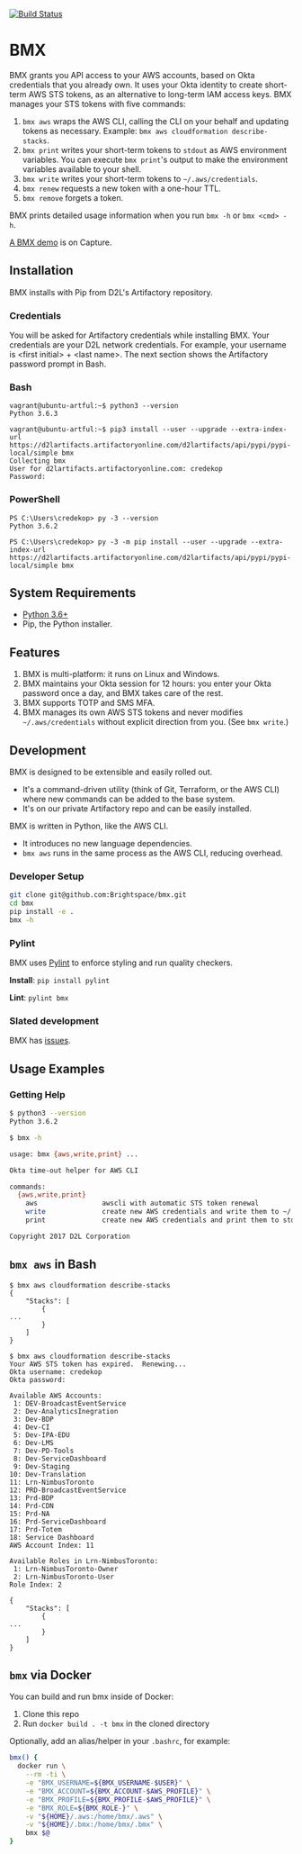 [![Build Status](https://travis-ci.com/Brightspace/bmx.svg?token=XBuHJueJZM92zaxjesN6&branch=go)](https://travis-ci.com/Brightspace/bmx)

# BMX

BMX grants you API access to your AWS accounts, based on Okta credentials that you already own.  It uses your Okta identity to create short-term AWS STS tokens, as an alternative to long-term IAM access keys.  BMX manages your STS tokens with five commands:

1. `bmx aws` wraps the AWS CLI, calling the CLI on your behalf and updating tokens as necessary.  Example: `bmx aws cloudformation describe-stacks`.
1. `bmx print` writes your short-term tokens to `stdout` as AWS environment variables.  You can execute `bmx print`'s output to make the environment variables available to your shell.
1. `bmx write` writes your short-term tokens to `~/.aws/credentials`.
1. `bmx renew` requests a new token with a one-hour TTL.
1. `bmx remove` forgets a token.

BMX prints detailed usage information when you run `bmx -h` or `bmx <cmd> -h`.

[A BMX demo](https://internal.desire2learncapture.com/1/Watch/6371.aspx) is on Capture.

## Installation

BMX installs with Pip from D2L's Artifactory repository.

### Credentials

You will be asked for Artifactory credentials while installing BMX.  Your credentials are your D2L network credentials.  For example, your username is \<first initial> + \<last name>.  The next section shows the Artifactory password prompt in Bash.

### Bash

```
vagrant@ubuntu-artful:~$ python3 --version
Python 3.6.3

vagrant@ubuntu-artful:~$ pip3 install --user --upgrade --extra-index-url https://d2lartifacts.artifactoryonline.com/d2lartifacts/api/pypi/pypi-local/simple bmx
Collecting bmx
User for d2lartifacts.artifactoryonline.com: credekop
Password:
```

### PowerShell

```
PS C:\Users\credekop> py -3 --version
Python 3.6.2

PS C:\Users\credekop> py -3 -m pip install --user --upgrade --extra-index-url https://d2lartifacts.artifactoryonline.com/d2lartifacts/api/pypi/pypi-local/simple bmx
```

## System Requirements

* [Python 3.6+](https://www.python.org/downloads/)
* Pip, the Python installer.

## Features
1. BMX is multi-platform: it runs on Linux and Windows.
1. BMX maintains your Okta session for 12 hours: you enter your Okta password once a day, and BMX takes care of the rest.
1. BMX supports TOTP and SMS MFA.
1. BMX manages its own AWS STS tokens and never modifies `~/.aws/credentials` without explicit direction from you.  (See `bmx write`.)

## Development

BMX is designed to be extensible and easily rolled out.

* It's a command-driven utility (think of Git, Terraform, or the AWS CLI) where new commands can be added to the base system.
* It's on our private Artifactory repo and can be easily installed.

BMX is written in Python, like the AWS CLI.

* It introduces no new language dependencies.
* `bmx aws` runs in the same process as the AWS CLI, reducing overhead.

### Developer Setup

```bash
git clone git@github.com:Brightspace/bmx.git
cd bmx
pip install -e .
bmx -h
```

### Pylint

BMX uses [Pylint](https://www.pylint.org/) to enforce styling and run quality checkers.

**Install**: `pip install pylint`

**Lint**: `pylint bmx`

### Slated development

BMX has [issues](https://github.com/Brightspace/bmx/issues).

## Usage Examples

### Getting Help

```bash
$ python3 --version
Python 3.6.2

$ bmx -h

usage: bmx {aws,write,print} ...

Okta time-out helper for AWS CLI

commands:
  {aws,write,print}
    aws                awscli with automatic STS token renewal
    write              create new AWS credentials and write them to ~/.aws/credentials
    print              create new AWS credentials and print them to stdout

Copyright 2017 D2L Corporation
```

## `bmx aws` in Bash
```
$ bmx aws cloudformation describe-stacks
{
    "Stacks": [
        {
...
        }
    ]
}

$ bmx aws cloudformation describe-stacks
Your AWS STS token has expired.  Renewing...
Okta username: credekop
Okta password:

Available AWS Accounts:
 1: DEV-BroadcastEventService
 2: Dev-AnalyticsInegration
 3: Dev-BDP
 4: Dev-CI
 5: Dev-IPA-EDU
 6: Dev-LMS
 7: Dev-PD-Tools
 8: Dev-ServiceDashboard
 9: Dev-Staging
10: Dev-Translation
11: Lrn-NimbusToronto
12: PRD-BroadcastEventService
13: Prd-BDP
14: Prd-CDN
15: Prd-NA
16: Prd-ServiceDashboard
17: Prd-Totem
18: Service Dashboard
AWS Account Index: 11

Available Roles in Lrn-NimbusToronto:
 1: Lrn-NimbusToronto-Owner
 2: Lrn-NimbusToronto-User
Role Index: 2

{
    "Stacks": [
        {
...
        }
    ]
}
```

## `bmx` via Docker

You can build and run bmx inside of Docker:

1. Clone this repo
1. Run `docker build . -t bmx` in the cloned directory

Optionally, add an alias/helper in your `.bashrc`, for example:

```bash
bmx() {
  docker run \
    --rm -ti \
    -e "BMX_USERNAME=${BMX_USERNAME-$USER}" \
    -e "BMX_ACCOUNT=${BMX_ACCOUNT-$AWS_PROFILE}" \
    -e "BMX_PROFILE=${BMX_PROFILE-$AWS_PROFILE}" \
    -e "BMX_ROLE=${BMX_ROLE-}" \
    -v "${HOME}/.aws:/home/bmx/.aws" \
    -v "${HOME}/.bmx:/home/bmx/.bmx" \
    bmx $@
}
```